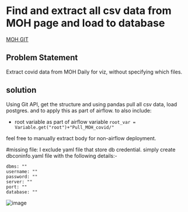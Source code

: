 # Find and extract all csv data from MOH page and load to database
[MOH GIT](https://github.com/MoH-Malaysia/covid19-public)
## Problem Statement
Extract covid data from MOH Daily for viz, without specifying which files. 

## solution
Using Git API, get the structure and using pandas pull all csv data, load postgres.
and to apply this as part of airflow. to also include:
- root variable as part of airflow variable `root_var = Variable.get("root")+"Pull_MOH_covid/"`

feel free to manually extract body for non-airflow deployment.

#missing file:
I exclude yaml file that store db credential. simply create dbconinfo.yaml file with the following details:-
  ```
  dbms: ""
  username: ""
  password: ""
  server: ""
  port: ""
  database: ""
  ```

  ![image](https://user-images.githubusercontent.com/47713140/130356973-08922fba-2149-4ca9-a8d7-61f2d0869575.png)

